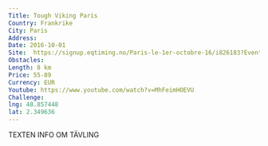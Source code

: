 ```yaml
---
Title: Tough Viking Paris
Country: Frankrike
City: Paris
Address: 
Date: 2016-10-01
Site:  https://signup.eqtiming.no/Paris-le-1er-octobre-16/i826183?Event=tv_paris
Obstacles: 
Length: 8 km
Price: 55-89
Currency: EUR
Youtube: https://www.youtube.com/watch?v=MhFeimHOEVU
Challenge: 
lng: 48.857448
lat: 2.349636
---
```


TEXTEN INFO OM TÄVLING
